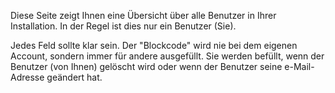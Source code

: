 Diese Seite zeigt Ihnen eine Übersicht über alle Benutzer in Ihrer Installation. In der Regel ist dies nur ein Benutzer (Sie).

Jedes Feld sollte klar sein. Der "Blockcode" wird nie bei dem eigenen Account, sondern immer für andere ausgefüllt. Sie werden befüllt, wenn der Benutzer (von Ihnen) gelöscht wird oder wenn der Benutzer seine e-Mail-Adresse geändert hat.